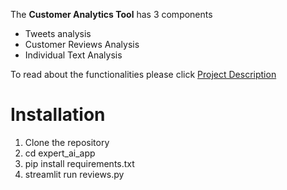 The **Customer Analytics Tool**  has 3 components   
* Tweets analysis       
* Customer Reviews Analysis 
* Individual Text Analysis    

To read about the functionalities please click [Project Description](https://github.com/ambarishg/expert_ai_app/blob/main/ProjectDescription.md)      

# Installation  

1. Clone the repository
2. cd expert_ai_app   
3. pip install requirements.txt
4. streamlit run reviews.py          
